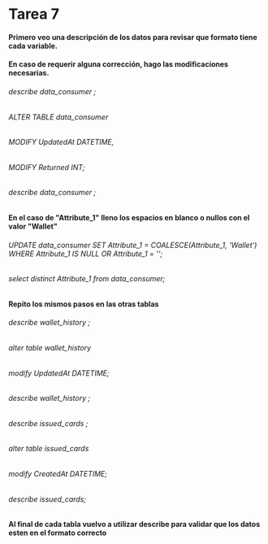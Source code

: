 # Tarea 7

#### Primero veo una descripción de los datos para revisar que formato tiene cada variable. 
#### En caso de requerir alguna corrección, hago las modificaciones necesarias. 
###### describe data_consumer ;
###### ALTER TABLE data_consumer
###### MODIFY UpdatedAt DATETIME,
###### MODIFY Returned INT;
###### describe data_consumer ;

#### En el caso de "Attribute_1" lleno los espacios en blanco o nullos con el valor "Wallet"
###### UPDATE data_consumer SET Attribute_1 = COALESCE(Attribute_1, 'Wallet') WHERE Attribute_1 IS NULL OR Attribute_1 = '';
###### select distinct Attribute_1  from data_consumer;

#### Repito los mismos pasos en las otras tablas
###### describe wallet_history ;
###### alter table wallet_history 
###### modify UpdatedAt DATETIME;
###### describe wallet_history ;

###### describe issued_cards ;
###### alter table issued_cards 
###### modify CreatedAt DATETIME;
###### describe issued_cards;

#### Al final de cada tabla vuelvo a utilizar describe para validar que los datos esten en el formato correcto